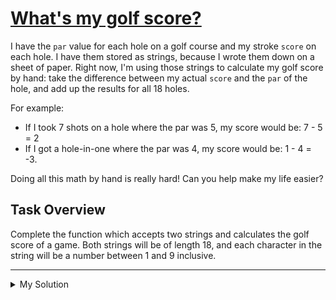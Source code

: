 # [What's my golf score?](https://www.codewars.com/kata/59f7a0a77eb74bf96b00006a)

I have the `par` value for each hole on a golf course and my stroke `score` on each hole. I have them stored as strings,
because I wrote them down on a sheet of paper. Right now, I'm using those strings to calculate my golf score by hand:
take the difference between my actual `score` and the `par` of the hole, and add up the results for all 18 holes.

For example:

- If I took 7 shots on a hole where the par was 5, my score would be: 7 - 5 = 2
- If I got a hole-in-one where the par was 4, my score would be: 1 - 4 = -3.

Doing all this math by hand is really hard! Can you help make my life easier?

## Task Overview

Complete the function which accepts two strings and calculates the golf score of a game. Both strings will be of length
18, and each character in the string will be a number between 1 and 9 inclusive.

---

<details><summary>My Solution</summary>

```js
function golfScoreCalculator(parList, scoreList) {
  return [...parList].reduce((acc, cur, i) => {
    return acc + parseInt([...scoreList][i]) - parseInt(cur);
  }, 0);
}
```

</details>

